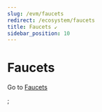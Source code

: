 ```yaml
---
slug: /evm/faucets
redirect: /ecosystem/faucets
title: Faucets ↙
sidebar_position: 10
---
```


# Faucets

Go to [Faucets](../ecosystem/faucets.md)

<!-- Import: {Redirect} from "@docusaurus/router" -->

<Redirect to="/ecosystem/faucets" />;